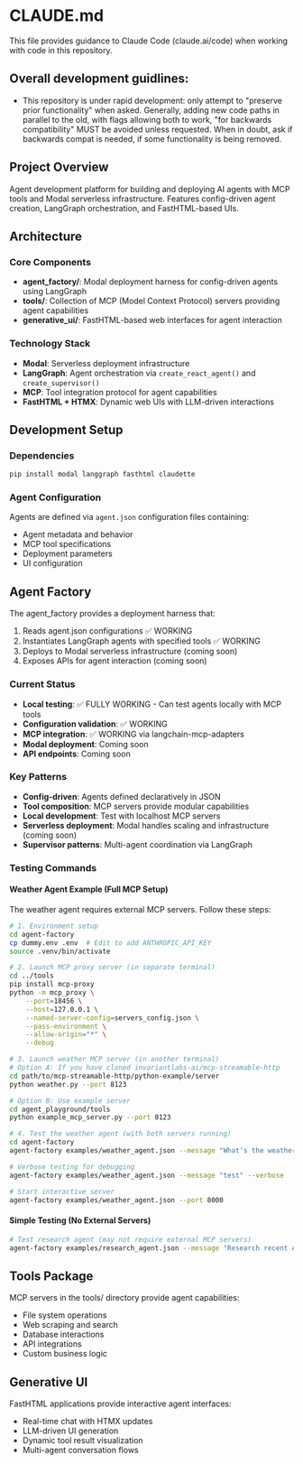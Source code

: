 # CLAUDE.md

This file provides guidance to Claude Code (claude.ai/code) when working with code in this repository.

## Overall development guidlines:
- This repository is under rapid development: only attempt to "preserve prior functionality" when asked.  Generally, adding new code paths in parallel to the old, with flags allowing both to work, "for backwards compatibility" MUST be avoided unless requested.  When in doubt, ask if backwards compat is needed, if some functionality is being removed.

## Project Overview

Agent development platform for building and deploying AI agents with MCP tools and Modal serverless infrastructure. Features config-driven agent creation, LangGraph orchestration, and FastHTML-based UIs.

## Architecture

### Core Components
- **agent_factory/**: Modal deployment harness for config-driven agents using LangGraph
- **tools/**: Collection of MCP (Model Context Protocol) servers providing agent capabilities  
- **generative_ui/**: FastHTML-based web interfaces for agent interaction

### Technology Stack
- **Modal**: Serverless deployment infrastructure
- **LangGraph**: Agent orchestration via `create_react_agent()` and `create_supervisor()`
- **MCP**: Tool integration protocol for agent capabilities
- **FastHTML + HTMX**: Dynamic web UIs with LLM-driven interactions

## Development Setup

### Dependencies
```bash
pip install modal langgraph fasthtml claudette
```

### Agent Configuration
Agents are defined via `agent.json` configuration files containing:
- Agent metadata and behavior
- MCP tool specifications
- Deployment parameters
- UI configuration

## Agent Factory

The agent_factory provides a deployment harness that:
1. Reads agent.json configurations ✅ WORKING
2. Instantiates LangGraph agents with specified tools ✅ WORKING
3. Deploys to Modal serverless infrastructure (coming soon)
4. Exposes APIs for agent interaction (coming soon)

### Current Status
- **Local testing**: ✅ FULLY WORKING - Can test agents locally with MCP tools
- **Configuration validation**: ✅ WORKING
- **MCP integration**: ✅ WORKING via langchain-mcp-adapters
- **Modal deployment**: Coming soon
- **API endpoints**: Coming soon

### Key Patterns
- **Config-driven**: Agents defined declaratively in JSON
- **Tool composition**: MCP servers provide modular capabilities
- **Local development**: Test with localhost MCP servers
- **Serverless deployment**: Modal handles scaling and infrastructure (coming soon)
- **Supervisor patterns**: Multi-agent coordination via LangGraph

### Testing Commands

#### Weather Agent Example (Full MCP Setup)

The weather agent requires external MCP servers. Follow these steps:

```bash
# 1. Environment setup
cd agent-factory
cp dummy.env .env  # Edit to add ANTHROPIC_API_KEY
source .venv/bin/activate

# 2. Launch MCP proxy server (in separate terminal)
cd ../tools
pip install mcp-proxy
python -m mcp_proxy \
    --port=18456 \
    --host=127.0.0.1 \
    --named-server-config=servers_config.json \
    --pass-environment \
    --allow-origin="*" \
    --debug

# 3. Launch weather MCP server (in another terminal)
# Option A: If you have cloned invariantlabs-ai/mcp-streamable-http
cd path/to/mcp-streamable-http/python-example/server
python weather.py --port 8123

# Option B: Use example server
cd agent_playground/tools
python example_mcp_server.py --port 8123

# 4. Test the weather agent (with both servers running)
cd agent-factory
agent-factory examples/weather_agent.json --message "What's the weather in Seattle?"

# Verbose testing for debugging
agent-factory examples/weather_agent.json --message "test" --verbose

# Start interactive server
agent-factory examples/weather_agent.json --port 8000
```

#### Simple Testing (No External Servers)

```bash
# Test research agent (may not require external MCP servers)
agent-factory examples/research_agent.json --message "Research recent AI developments"
```

## Tools Package

MCP servers in the tools/ directory provide agent capabilities:
- File system operations
- Web scraping and search
- Database interactions
- API integrations
- Custom business logic

## Generative UI

FastHTML applications provide interactive agent interfaces:
- Real-time chat with HTMX updates
- LLM-driven UI generation
- Dynamic tool result visualization
- Multi-agent conversation flows
